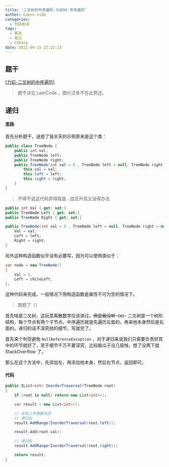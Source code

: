 ```yaml
---
title: '二叉树的中序遍历-力扣94 中序遍历'
author: Gaein nidb
categories:
  - 代码如诗
tags:
  - 算法
  - 笔记
  - CSharp
date: 2021-09-15 22:22:13
---
```


## 题干

[[力扣-二叉树的中序遍历](https://leetcode-cn.com/problems/binary-tree-inorder-traversal/)]

> 题干详见 LeetCode ，图片过多不在此赘述。

## 递归

#### 思路

首先分析题干，迷惑了我半天的示例原来是这个类：

```csharp
public class TreeNode {
    public int val;
    public TreeNode left;
    public TreeNode right;
    public TreeNode(int val = 0 , TreeNode left = null, TreeNode right = null) {
        this.val = val;
        this.left = left;
        this.right = right;
    }
}
```

> 不得不说这代码弄得我是...血压升高又没得办法

```csharp
public int Val { get; set;}
public TreeNode Left { get; set;}
public TreeNode Right { get; set;}

public TreeNode(int val = 0 , TreeNode left = null, TreeNode right = null) {
    Val = val;
    Left = left;
    Right = right;
}
```

另外这种构造函数似乎没有必要写，因为可以使用类似于：

```csharp
var node = new TreeNode()
{
    Val = 5,
    Left = chileLeft,
};
```

这种代码来完成。一般情况下用构造函数是属性不可为空的情况下。

> 跑题了（）

首先啥是二叉树，这玩意离散数学应该讲过，~~但是我没听（x）~~ 二叉树是一个树形结构，每个节点有两个子节点。中序遍历就是先遍历左面的，再来他本身然后是右面的。递归的话不深究他的细节，写就完了。

首先来个判空避免 `NullReferenceException` ，对于递归来说我们只需要负责好其中的环节就好了，至于细节千万不要深究，比较脑瓜子没几层栈，想了没两下就 StackOverflow 了。

那么在这个方法中，先添加左，再添加他本身，然后右节点，返回即可。

#### 代码

```csharp
public IList<int> InorderTraversal(TreeNode root)
{
    if (root is null) return new List<int>();

    var result = new List<int>();

    // 实际上不需要判空
    // 递归左
    result.AddRange(InorderTraversal(root.left));

    result.Add(root.val);

    // 递归右
    result.AddRange(InorderTraversal(root.right));

    return result;
}
```